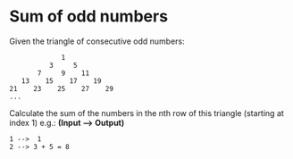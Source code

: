 # Sum of odd numbers

Given the triangle of consecutive odd numbers:
```
             1
          3     5
       7     9    11
   13    15    17    19
21    23    25    27    29
...
```
Calculate the sum of the numbers in the nth row of this triangle (starting at index 1) e.g.: <b>(Input --> Output)</b>
```
1 -->  1
2 --> 3 + 5 = 8
```
